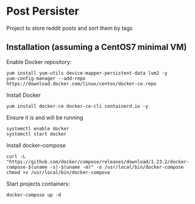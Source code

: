 # Post Persister
Project to store reddit posts and sort them by tags

## Installation (assuming a CentOS7 minimal VM)

Enable Docker repository:
```
yum install yum-utils device-mapper-persistent-data lvm2 -y
yum-config-manager --add-repo https://download.docker.com/linux/centos/docker-ce.repo
```

Install Docker
```
yum install docker-ce docker-ce-cli containerd.io -y
```

Ensure  it is and will be running
```
systemctl enable docker
systemctl start docker
```

Install docker-compose
```
curl -L "https://github.com/docker/compose/releases/download/1.23.2/docker-compose-$(uname -s)-$(uname -m)" -o /usr/local/bin/docker-compose
chmod +x /usr/local/bin/docker-compose
```

Start projects containers:
```
docker-compose up -d
```
